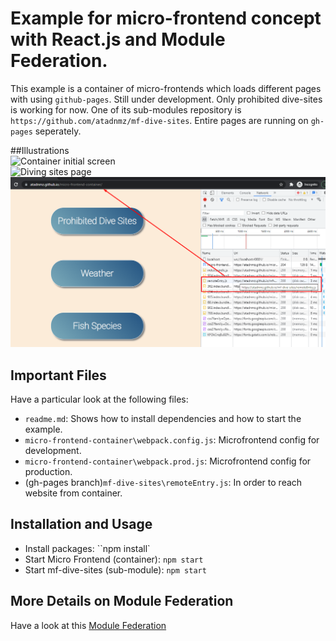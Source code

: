 # Example for micro-frontend concept with React.js and Module Federation.

This example is a container of micro-frontends which loads different pages with using `github-pages`. Still under development. Only prohibited dive-sites is working for now. 
One of its sub-modules repository is `https://github.com/atadnmz/mf-dive-sites`. Entire pages are running on `gh-pages` seperately.

##Illustrations
<br/>
<img src="screenshots/container.png" width="800px" title="Container initial screen"/><br/>
<img src="screenshots/mf-dive-sites.png" width="800px" title="Diving sites page"/><br/>
<img src="screenshots/remote-entry.png" width="800px" title="Lazy loading remote entry"/><br/>

## Important Files

Have a particular look at the following files:

- ``readme.md``: Shows how to install dependencies and how to start the example.
- ``micro-frontend-container\webpack.config.js``: Microfrontend config for development.
- ``micro-frontend-container\webpack.prod.js``: Microfrontend config for production.
- (gh-pages branch)``mf-dive-sites\remoteEntry.js``: In order to reach website from container.


## Installation and Usage

- Install packages: ``npm install`
- Start Micro Frontend (container): ``npm start``
- Start mf-dive-sites (sub-module): ``npm start``




## More Details on Module Federation

Have a look at this [Module Federation](https://webpack.js.org/concepts/module-federation/)

